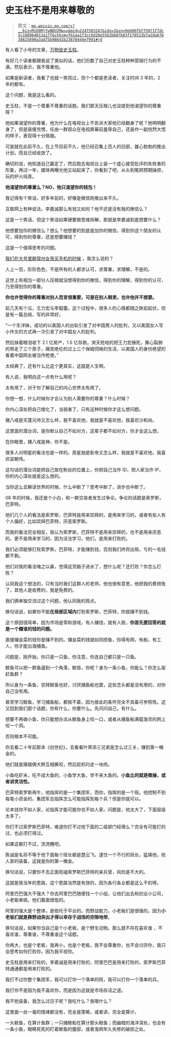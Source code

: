 # 史玉柱不是用来尊敬的

> 原文：[`mp.weixin.qq.com/s?__biz=MzU0MjYwNDU2Mw==&mid=2247503247&idx=2&sn=9eb06fbf75971f7dc5c1089b4013a1ff&chksm=fb1aa1f3cc6d28e5562bb07b83f178513b7a2da67638625890a3ad75b98641b23678444e7991#rd`](http://mp.weixin.qq.com/s?__biz=MzU0MjYwNDU2Mw==&mid=2247503247&idx=2&sn=9eb06fbf75971f7dc5c1089b4013a1ff&chksm=fb1aa1f3cc6d28e5562bb07b83f178513b7a2da67638625890a3ad75b98641b23678444e7991#rd)

有人看了小号的文章，[万物皆史玉柱](http://mp.weixin.qq.com/s?__biz=MzU3NDc5Nzc0NQ==&mid=2247511138&idx=2&sn=4635e6d1b1077f0d5c97451f9676d0b3&chksm=fd2e0ebcca5987aa1c5e095954c4554c81097a0b0f903df131b331e88907cf920096da09cd8e&scene=21#wechat_redirect)。

有好几个读者都跟我说了类似的话，他们历数了自己对史玉柱种种营销行为的不满，然后表示，我不尊重他。

如果是新读者，我看了也就一笑而过，但个个都是老读者，关注时间 3 年的，2 年的都有。

这个问题，我是这么看的。

史玉柱，不是一个尊重不尊重的话题。我们那天压根儿也没提到他渴望你的尊重呀？

他如果渴望你的尊重，他为什么在电视台上不告诉大家他已经翻身了呢？他明明翻身了，但是装傻充愣，任由一群观众在电视屏幕前羞辱自己，还装作一副恍然大悟的样子，表现得十分佩服。

可是就在此前不久，在上节目前不久，他已经召集上百人的旧部，雄心勃勃的推出计划，而且已经收效了。

确切的说，他知道自己赢定了，然后跑去电视台上装一个虚心接受批评的失败者的形象，再过一年，媒体再曝光他又站起来了，你看到了吧，从头到尾把预期操控，玩的炉火纯青。

**他渴望你的尊重么？NO，他只渴望你的钱包！**

我记得有个笑话，好多年前的，好像是微信刚推出来不久。

互联网上有种说法，李嘉诚那么有钱又如何？他不还是没有我的微信么？

这是一个笑话，但这个笑话如果硬要做思维拆解，那就是李嘉诚到底想要什么？

他想要加你的微信么？想么？他想要的到底是加你的微信，得到你这个朋友的认可，得到你的尊重，还是想要赚钱？

这是一个值得思考的问题。

[我们在大号里聊常州女孩买手机的时候](https://mp.weixin.qq.com/s?__biz=MzU0MjYwNDU2Mw==&mid=2247503008&idx=2&sn=91822b487b5ff366c0138adc60ca7181&chksm=fb1aa0dccc6d29cad8040483719fec161b53286a81280734d5793ace4064a9e742ff382899fb&token=278023653&lang=zh_CN&scene=21#wechat_redirect) ，我怎么说的？

人上一百，形形色色，不是所有的人都求认可，求尊重，求理解，不是的。

这世上有相当一部分人压根就没想得到你的微信，得到你的理解，得到你的认可，乃至得到你的尊重。

**你也许觉得你的尊重对别人而言很重要，可是在别人眼里，也许他并不想要。** 

前几天有个瓜，王力宏与李靓蕾。这个过程中，很多人的心情都随之跌宕起伏，但是有一篇总结，写的非常好。

“一个东洋妹，成功的以美国人的出轨引发了对中国男人的批判，又以美国女人写小作文的方式再一次引发了对中国女人的批判。

然后抹着眼泪收下 2.1 亿房产，1.5 亿存款。哭天抢地的把王力宏捶死，撕心裂肺的带走了三个孩子，痛苦绝伦的过上三个保姆伺候的生活，以美国人的身份绝望的看着中国网友被当作枪使。”

太经典了，还有什么比这个更真实，这就是人生啊。

有人说，我明白这一点有什么用呢？

太有用了，对于你了解自己的内心世界太有用了。

你想一想，什么时候你才会认为别人需要你的尊重？什么时候？

你内心深处把自己矮化了，当弱者了，只有这种时候你才这么想问题。

猪八戒是天蓬元帅又怎么样，我不喜欢他，我就是不喜欢他，我喜欢沙和尚。

这里面的潜台词，是你默认自己不如对方，这辈子都不如对方，你才会这么想。

在你眼里，猪八戒是神，你不是。

很多人对明星的看法也是一样的。周星驰是影帝又怎么样，我就是不喜欢他，我喜欢梁朝伟。

这句话的潜台词是把自己放在粉丝的位置上，你把自己当作 ID，把人家当作 IP，你的内心深处就是这么想的。

当你这么去解读世界的时候，什么中断了？思考中断了，进步也中断了。

08 年的时候，我还是个小白，和一群交易者发生过争论。争论的话题是索罗斯，巴菲特。

他们几个人的看法是索罗斯，巴菲特是用来崇拜的，是用来学习的，或者有些人有个人偏好，比如崇拜巴菲特，厌恶索罗斯。

而我的看法完全相反，我认为索罗斯，巴菲特不是用来崇拜的，也不是用来厌恶的，更不是用来学习的，因为没法学习，他们，是用来打败的。

我们必须能够打败索罗斯，巴菲特，才能赚到钱，否则我们终将出局，亏的一毛钱都不剩。

他们对我的看法嗤之以鼻，觉得这货脑子进水了，想什么呢？还打败？你怎么打败？

认同我这个想法的，只有当时我们这群人的老师，他也很有意思，他把我的费用免了，其他人是收费的，我是免费的。

我们俩单独交流过这个问题，他认同我的观点。

换句话说，如果你不能**在局部区域内**打败索罗斯，巴菲特，你就赚不到钱。

这个原因很简单，因为市场是零和游戏，有人赚钱，就有人赔，**你首先要回答的就是一个赚谁的钱的问题。**

直接赚韭菜的钱你是赚不到的。赚韭菜的钱就如同捞鱼，你得有网，有船，有工人，你才能出海捕鱼。

问题是，刚开始，你只是一只鱼，你注意，你连自己都只是一只鱼。

鲸鱼可以把一群鱼逼到一个角落，鲸吞，你呢？身为一条小鱼，你能么？你怎么驱赶鱼群？

所以身为一条鱼，崇拜鲸鱼也好，讨厌捕鱼船也罢，这些念头都是没有用的，对你自己没有用。

甚至学习鲸鱼，学习捕鱼船，都挨不着，因为彼此的条件完全不具备可参照性。这又回到我们那个话题，你有什么，你要什么。先问问自己，有什么。

想要不再做小鱼，你只能想办法从鲸鱼身上咬一口，或者从捕鱼船满载渔货的网上咬一个洞。

否则根本不可能。

你去看二十年前那本《创世纪》，去看看叶荣添三兄弟是怎么过三关，赚到第一桶金的。

他们就是撺掇俩大鳄互相撕咬，然后趁机叼走一块肉。

小鱼吃虾米，吃不成大鱼的，小鱼学大鱼，学不来大鱼的。**小鱼比的就是微操，或者讲灵活性。**

巴菲特索罗斯再牛，他指挥的是一个集团军，而你，指挥的是一个班。他控制不到每笔小资金的，集团军总指挥怎么可能指挥到每个兵？但是你就可以。

论本钱你不如人家，论指挥才能可能你也不如人家。问题是，他太大了，下面层级太多了。

你打不过索罗斯巴菲特，难道你打不过他下面的二级部门经理么？完全有可能打的过，也必须打得过。

如果这都打不过，洗洗睡吧。

陈诚是名将不等于他下面每个班长都是楚云飞。逮住一个不行的班长，猛揍他，抢人家的装备，这就是你的第一桶金。

换句话说，只要你不去正面死磕索罗斯巴菲特的亲兵营，风险是不大的。

这就是我当年的思路，这个思路当然是有效的，因为各行各业都是这么干的呀。

阿里巴巴强大不强大？你去阿里巴巴随便找一个小组，让他们出去和创业小公司，小老板单挑，他们赢面很低的。

阿里的强大是个整体，是依托于平台的。而野战能力，小老板们是很强的。因为**小老板们就是靠野战突出才得以幸存于战场的空隙地带**。

换句话说，如果你当自己是个小老板，是个野生动物。那么就不存在喜欢谁 ，不喜欢谁，尊重谁，不尊重谁这个话题。

你再大，也是个老板，我再小，也是个老板，我不会尊重你，也不会讨厌你，我只会思考如何打败你，因为我平视你。

史玉柱是用来打败的，李嘉诚是用来打败的，阿里巴巴是用来打败的，索罗斯巴菲特通通都是用来打败的。

我打不过你整个集团军，我可以打你一个落单的班，我可以打你一个落单的兵。

我打你不是因为我不喜欢你，而是因为这就是市场存活之道。

我不抢装备，我怎么过日子呢？我吃什么？我喝什么？

这里面一丝一毫的情绪都没有，完全是策略，或者讲，完全是算计。

一头鲸鱼，在算计鱼群；一只捕鲸船在算计那头鲸鱼；而幽暗的海洋深处，也会有一条小鱼，眼睛死死的盯着鲸鱼的腹部，或者渔网年久失修的破损之处。